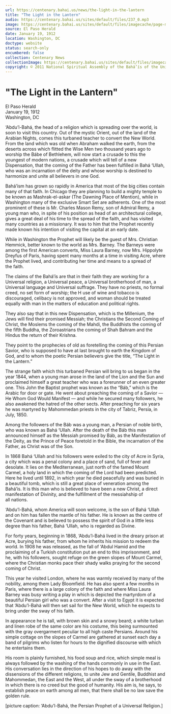 ```yaml
---
url: https://centenary.bahai.us/news/the-light-in-the-lantern
title: "The Light in the Lantern"
audio: https://centenary.bahai.us/sites/default/files/237_0.mp3
image: https://centenary.bahai.us/sites/default/files/imagecache/page-main-image/images/press_clippings/01-19-1912%20El%20Paso%20Herald%20Coming%20to%20Convert%20Us.png
source: El Paso Herald
date: January 19, 1912
location: Washington, DC
doctype: website
status: search-only
encumbered: false
collection: Centenary News
collectionImage: https://centenary.bahai.us/sites/default/files/imagecache/theme-image/main_image/abdulbaha-overview-small_0.jpg
copyright: © 2011 National Spiritual Assembly of the Bahá’ís of the United States
---
```



# "The Light in the Lantern"

El Paso Herald  
January 19, 1912  
Washington, DC  



‘Abdu’l-Bahá, the head of a religion which is spreading over the world, is soon to visit this country. Out of the mystic Orient, out of the land of the Arabian Nights, comes this turbaned teacher to convert the New World. From the land which was old when Abraham walked the earth, from the deserts across which flitted the Wise Men two thousand years ago to worship the Bábe of Bethlehem, will now start a crusade to this the youngest of modern nations, a crusade which will tell of a new Dispensation, that the coming of the Father has been fulfilled in Bahá ‘Ullah, who was an incarnation of the deity and whose worship is destined to harmonize and unite all believers in one God.

Bahá’ísm has grown so rapidly in America that most of the big cities contain many of that faith. In Chicago they are planning to build a mighty temple to be known as Mashrak-el-askar (The Dawning Place of Mention), while in Washington many of the exclusive Smart Set are adherents. One of the most prominent of these is Mr. Charles Mason Remy, son of Admiral Remy, a young man who, in spite of his position as head of an architectural college, gives a great deal of his time to the spread of the faith, and has visited many countries as a missionary. It was to him that the Prophet recently made known his intention of visiting the capital at an early date.

While in Washington the Prophet will likely be the guest of Mrs. Christian Hemmick, better known to the world as Mrs. Barney. The Barneys were among the first American converts, Miss Laura Barney, now Mrs. Hippolyte Dreyfus of Paris, having spent many months at a time in visiting Acre, where the Prophet lived, and contributing her time and means to a spread of the faith.

The claims of the Bahá’ís are that in their faith they are working for a Universal religion, a Universal peace, a Universal brotherhood of man, a Universal language and Universal suffrage. They have no priests, no formal creed, no set form of worship; the H use of wine and tobacco is discouraged, celibacy is not approved, and woman should be treated equally with man in the matters of education and political rights.

They also say that in this new Dispensation, which is the Millenium, the Jews will find their promised Messiah; the Christians the Second Coming of Christ, the Moslems the coming of the Mahdi, the Buddhists the coming of the fifth Buddha, the Zoroastrians the coming of Shah Bahram and the Hindus the return of their Krishna.

They point to the prophecies of old as foretelling the coming of this Persian Savior, who is supposed to have at last brought to earth the Kingdom of God, and to whom the poetic Persian believers give the title, “The Light in the Lantern.”

The strange faith which this turbaned Persian will bring to us began in the year 1844, when a young man arose in the land of the Lion and the Sun and proclaimed himself a great teacher who was a forerunner of an even greater one. This John the Baptist prophet was known as the “Báb,” which is the Arabic for door or gate. He went about preaching the coming of a Savior — He Whom God Would Manifest — and while he secured many followers, he also awakened the hatred of the other sects. After preaching for six years he was martyred by Mahommedan priests in the city of Tabriz, Persia, in July, 1850.

Among the followers of the Báb was a young man, a Persian of noble birth, who was known as Bahá ‘Ullah. After the death of the Báb this man announced himself as the Messiah promised by Báb, as the Manifestation of the Deity, as the Prince of Peace foretold in the Bible, the incarnation of the Father, as Christ was of the Son.

In 1868 Bahá ‘Ullah and his followers were exiled to the city of Acre in Syria, a city which was a penal colony and a place of sand, full of fever and desolate. It lies on the Mediterranean, just north of the famed Mount Carmel, a holy land in which the coming of the Lord had been predicted. Here he lived until 1892, in which year he died peacefully and was buried in a beautiful tomb, which is still a great place of veneration among the Bahá’ís. It is this man who is believed to have been a new Christ, a direct manifestation of Divinity, and the fulfillment of the messiahship of all nations.

‘Abdu’l-Bahá, whom America will soon welcome, is the son of Bahá ‘Ullah and on him has fallen the mantle of his father. He is known as the centre of the Covenant and is believed to possess the spirit of God in a little less degree than his father, Bahá ‘Ullah, who is regarded as Divine.

For forty years, beginning in 1868, ‘Abdu’l-Bahá lived in the dreary prison at Acre, burying his father, from whom he inherits his mission to redeem the world. In 1908 he was released, as the fall of ‘Abdul Hamid and the proclaiming of a Turkish constitution put an end to this imprisonment, and he, with his followers, sought refuge on the green slopes of Mount Carmel, where the Christian monks pace their shady walks praying for the second coming of Christ.

This year he visited London, where he was warmly received by many of the nobility, among them Lady Bloomfield. He has also spent a few months in Paris, where there is a large colony of the faith and where Miss Laura Barney was busy writing a play in which is depicted the martyrdom of a beautiful Persian girl who was a convert. After a visit to Egypt it is expected that ‘Abdu’l-Bahá will then set sail for the New World, which he expects to bring under the sway of his faith.

In appearance he is tall, with brown skin and a snowy beard; a white turban and linen robe of the same color are his costume, this being surmounted with the gray overgarment peculiar to all high caste Persians. Around his simple cottage on the slopes of Carmel are gathered at sunset each day a band of pilgrims who listen for hours to the dignified discourse with which he entertains them.

His room is plainly furnished, his food soup and rice, which simple meal is always followed by the washing of the hands commonly in use in the East. His conversation lies in the direction of his hopes to do away with the dissensions of the different religions, to unite Jew and Gentile, Buddhist and Mahommedan, the East and the West, all under the sway of a brotherhood in which there is no creed but the good of humanity. His aim is, he says, to establish peace on earth among all men, that there shall be no law save the golden rule.

\[picture caption: ‘Abdu’l-Bahá, the Persian Prophet of a Universal Religion.\]